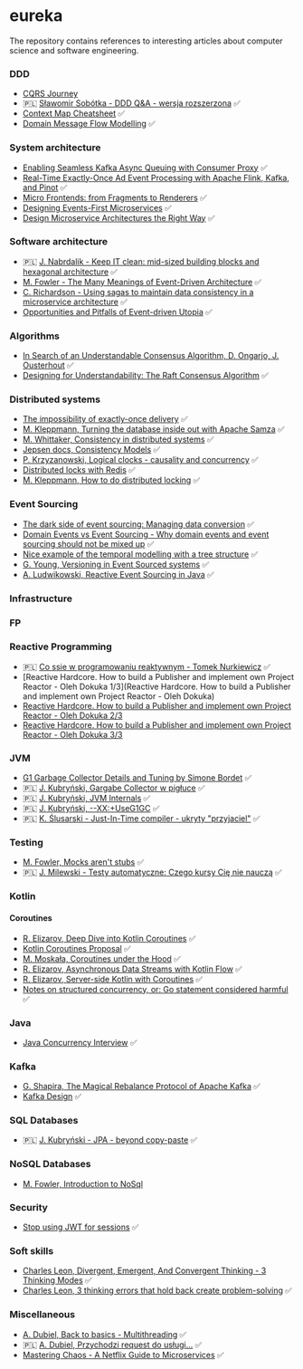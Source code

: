 # eureka
The repository contains references to interesting articles about computer science and software engineering.

### DDD
- [CQRS Journey](https://aka.ms/cqrs)
- 🇵🇱 [Sławomir Sobótka - DDD Q&A - wersja rozszerzona](https://www.youtube.com/watch?v=do-xqIbKZ_8&t=4643s&ab_channel=BottegaITMinds) ✅
- [Context Map Cheatsheet](https://github.com/ddd-crew/context-mapping/) ✅
- [Domain Message Flow Modelling](https://github.com/ddd-crew/domain-message-flow-modelling) ✅

### System architecture
- [Enabling Seamless Kafka Async Queuing with Consumer Proxy](https://eng.uber.com/kafka-async-queuing-with-consumer-proxy/]) ✅
- [Real-Time Exactly-Once Ad Event Processing with Apache Flink, Kafka, and Pinot](https://eng.uber.com/real-time-exactly-once-ad-event-processing/) ✅
- [Micro Frontends: from Fragments to Renderers](https://engineering.zalando.com/posts/2021/03/micro-frontends-part1.html) ✅
- [Designing Events-First Microservices](https://www.youtube.com/watch?v=1hwuWmMNT4c) ✅
- [Design Microservice Architectures the Right Way](https://www.youtube.com/watch?v=j6ow-UemzBc) ✅


### Software architecture
- 🇵🇱 [J. Nabrdalik - Keep IT clean: mid-sized building blocks and hexagonal architecture](https://www.youtube.com/watch?v=ma15iBQpmHU&t=227s&ab_channel=confiturapl) ✅
- [M. Fowler - The Many Meanings of Event-Driven Architecture](https://www.youtube.com/watch?v=STKCRSUsyP0&ab_channel=GOTOConferences) ✅
- [C. Richardson - Using sagas to maintain data consistency in a microservice architecture](https://www.youtube.com/watch?v=YPbGW3Fnmbc&t=670s) ✅
- [Opportunities and Pitfalls of Event-driven Utopia](https://www.youtube.com/watch?v=jjYAZ0DPLNM) ✅

### Algorithms
- [In Search of an Understandable Consensus Algorithm, D. Ongarjo, J. Ousterhout](https://raft.github.io/raft.pdf) ✅
- [Designing for Understandability: The Raft Consensus Algorithm](https://www.youtube.com/watch?v=vYp4LYbnnW8&ab_channel=DiegoOngaro) ✅

### Distributed systems
- [The impossibility of exactly-once delivery](https://blog.bulloak.io/post/20200917-the-impossibility-of-exactly-once/) ✅
- [M. Kleppmann, Turning the database inside out with Apache Samza](https://www.youtube.com/watch?v=fU9hR3kiOK0&t=2145s&ab_channel=StrangeLoopConference) ✅
- [M. Whittaker, Consistency in distributed systems](https://mwhittaker.github.io/consistency_in_distributed_systems/index.html) ✅
- [Jepsen docs, Consistency Models](http://jepsen.io/consistency) ✅
- [P. Krzyzanowski, Logical clocks - causality and concurrency](https://people.cs.rutgers.edu/~pxk/417/notes/logical-clocks.html) ✅
- [Distributed locks with Redis](https://redis.io/topics/distlock) ✅
- [M. Kleppmann, How to do distributed locking](https://martin.kleppmann.com/2016/02/08/how-to-do-distributed-locking.html) ✅

### Event Sourcing
- [The dark side of event sourcing: Managing data conversion](https://www.researchgate.net/publication/315637858_The_dark_side_of_event_sourcing_Managing_data_conversion) ✅
- [Domain Events vs Event Sourcing - Why domain events and event sourcing should not be mixed up](https://www.innoq.com/en/blog/domain-events-versus-event-sourcing/) ✅
- [Nice example of the temporal modelling with a tree structure](https://stackoverflow.com/questions/33828231/ddd-event-sourcing-with-tree-structure) ✅
- [G. Young, Versioning in Event Sourced systems](https://leanpub.com/esversioning/read) ✅
- [A. Ludwikowski, Reactive Event Sourcing in Java](https://softwaremill.com/reactive-event-sourcing-in-java-part-1-domain/) ✅

### Infrastructure

### FP

### Reactive Programming
- 🇵🇱 [Co ssie w programowaniu reaktywnym - Tomek Nurkiewicz](https://www.youtube.com/watch?v=WxCb6TMkNd8&ab_channel=Segfault) ✅
- [Reactive Hardcore. How to build a Publisher and implement own Project Reactor - Oleh Dokuka 1/3](Reactive Hardcore. How to build a Publisher and implement own Project Reactor - Oleh Dokuka)
- [Reactive Hardcore. How to build a Publisher and implement own Project Reactor - Oleh Dokuka 2/3](https://www.youtube.com/watch?v=noeWdjO4fyU&t=16s&ab_channel=Devoxx)
- [Reactive Hardcore. How to build a Publisher and implement own Project Reactor - Oleh Dokuka 3/3](https://www.youtube.com/watch?v=cVKhFPiebSs&ab_channel=Devoxx)

### JVM
- [G1 Garbage Collector Details and Tuning by Simone Bordet](https://www.youtube.com/watch?v=Gee7QfoY8ys&t=2596s&ab_channel=VoxxedDays) ✅
- 🇵🇱 [J. Kubryński, Gargabe Collector w pigłuce](https://www.youtube.com/watch?v=LCr3XyHdaZk&t=4234s&ab_channel=WarsawJUG) ✅
- 🇵🇱 [J. Kubryński, JVM Internals](https://www.youtube.com/watch?v=rWdgla54bcc&ab_channel=WarsawJUG) ✅
- 🇵🇱 [J. Kubryński, --XX:+UseG1GC](https://www.youtube.com/watch?v=Xx2-Snbb_nA&ab_channel=confiturapl) ✅
- 🇵🇱 [K. Ślusarski - Just-In-Time compiler - ukryty "przyjaciel"](https://www.youtube.com/watch?v=f8zaYDJctTA&ab_channel=WarsawJUG) ✅

### Testing
- [M. Fowler, Mocks aren't stubs](https://martinfowler.com/articles/mocksArentStubs.html) ✅
- 🇵🇱 [J. Milewski - Testy automatyczne: Czego kursy Cię nie nauczą](https://www.youtube.com/watch?v=FcLVh2kH-ic&t=16s&ab_channel=confiturapl) ✅

### Kotlin
#### Coroutines
- [R. Elizarov, Deep Dive into Kotlin Coroutines](https://www.youtube.com/watch?v=YrrUCSi72E8) ✅
- [Kotlin Coroutines Proposal](https://github.com/Kotlin/KEEP/blob/master/proposals/coroutines.md#coroutine-context) ✅
- [M. Moskała, Coroutines under the Hood](https://kt.academy/article/cc-under-the-hood) ✅
- [R. Elizarov, Asynchronous Data Streams with Kotlin Flow](https://www.youtube.com/watch?v=tYcqn48SMT8&t=455s&ab_channel=JetBrainsTV) ✅
- [R. Elizarov, Server-side Kotlin with Coroutines](https://www.youtube.com/watch?v=hQrFfwT1IMo&ab_channel=GOTOConferences) ✅
- [Notes on structured concurrency, or: Go statement considered harmful](https://vorpus.org/blog/notes-on-structured-concurrency-or-go-statement-considered-harmful/) ✅

### Java
- [Java Concurrency Interview](https://www.youtube.com/playlist?list=PLhfHPmPYPPRmHL24Ry8rzni2XgwFeooVE) ✅
 
### Kafka
- [G. Shapira, The Magical Rebalance Protocol of Apache Kafka](https://www.youtube.com/watch?v=MmLezWRI3Ys&ab_channel=StrangeLoopConference) ✅
- [Kafka Design](https://kafka.apache.org/documentation/#design) ✅

### SQL Databases
- 🇵🇱 [J. Kubryński - JPA - beyond copy-paste](https://www.youtube.com/watch?v=UPWkpl5PL_w&ab_channel=confiturapl) ✅

### NoSQL Databases
- [M. Fowler, Introduction to NoSql](https://www.youtube.com/watch?v=qI_g07C_Q5I&ab_channel=GOTOConferences)

### Security
- [Stop using JWT for sessions](http://cryto.net/~joepie91/blog/2016/06/13/stop-using-jwt-for-sessions/) ✅

### Soft skills
- [Charles Leon, Divergent, Emergent, And Convergent Thinking - 3 Thinking Modes](https://www.charlesleon.uk/blog/3-thinking-modes-of-creative-thinking-divergent-emergent-and-convergent-thinking24112019) ✅
- [Charles Leon, 3 thinking errors that hold back create problem-solving](https://www.charlesleon.uk/blog/3-thinking-errors-that-hold-back-creative-problem-solving17112019) ✅

### Miscellaneous
- [A. Dubiel, Back to basics - Multithreading](https://www.youtube.com/watch?v=IYHYk3rgfGI&ab_channel=Devoxx) ✅
- 🇵🇱 [A. Dubiel, Przychodzi request do usługi...](https://www.youtube.com/watch?v=fUsbAADna9A&t=823s&ab_channel=J-SantaConference) ✅
- [Mastering Chaos - A Netflix Guide to Microservices](https://www.youtube.com/watch?v=CZ3wIuvmHeM) ✅
